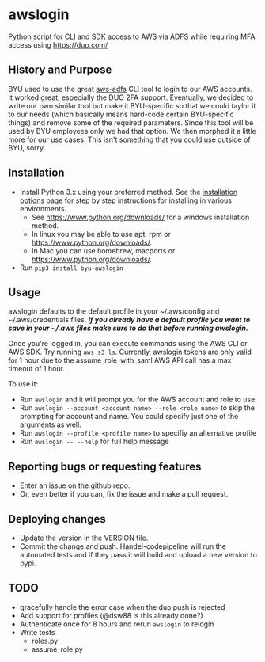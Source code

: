 # awslogin
Python script for CLI and SDK access to AWS via ADFS while requiring MFA access using https://duo.com/

## History and Purpose
BYU used to use the great [aws-adfs](https://github.com/venth/aws-adfs) CLI tool to login to our AWS accounts.  It worked great, especially the DUO 2FA support.  Eventually, we decided to write our own similar tool but make it BYU-specific so that we could taylor it to our needs (which basically means hard-code certain BYU-specific things) and remove some of the required parameters.  Since this tool will be used by BYU employees only we had that option.  We then morphed it a little more for our use cases.  This isn't something that you could use outside of BYU, sorry.

## Installation
* Install Python 3.x using your preferred method. See the [installation options](INSTALLATION_OPTIONS.md) page for step by step instructions for installing in various environments.
  * See https://www.python.org/downloads/ for a windows installation method.
  * In linux you may be able to use apt, rpm or https://www.python.org/downloads/.
  * In Mac you can use homebrew, macports or https://www.python.org/downloads/.
* Run `pip3 install byu-awslogin`

## Usage
awslogin defaults to the default profile in your ~/.aws/config and ~/.aws/credentials files.  **_If you already have a default profile you want to save in your ~/.aws files make sure to do that before running awslogin._**

Once you're logged in, you can execute commands using the AWS CLI or AWS SDK. Try running `aws s3 ls`.
Currently, awslogin tokens are only valid for 1 hour due to the assume_role_with_saml AWS API call has a max timeout of 1 hour.

To use it:
* Run `awslogin` and it will prompt you for the AWS account and role to use.
* Run `awslogin --account <account name> --role <role name>` to skip the prompting for account and name.  You could specify just one of the arguments as well.
* Run `awslogin --profile <profile name>` to specifiy an alternative profile
* Run `awslogin -- --help` for full help message

## Reporting bugs or requesting features
* Enter an issue on the github repo.
* Or, even better if you can, fix the issue and make a pull request.

## Deploying changes
* Update the version in the VERSION file.
* Commit the change and push.  Handel-codepipeline will run the automated tests and if they pass it will build and upload a new version to pypi.

## TODO
* gracefully handle the error case when the duo push is rejected
* Add support for profiles (@dsw88 is this already done?)
* Authenticate once for 8 hours and rerun `awslogin` to relogin
* Write tests
  * roles.py
  * assume_role.py
